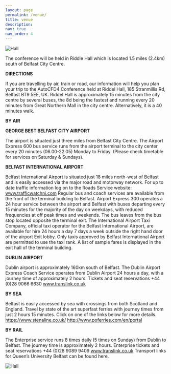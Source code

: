 ```yaml
---
layout: page
permalink: /venue/
title: venue
description: 
nav: true
nav_order: 4
---
```


  <img class="photo" alt="Hall" src="{{ site.baseurl }}/assets/img/hall.jpg">

The conference will be held in Riddle Hall which is located 1.5 miles (2.4km) south of Belfast City Centre.

**DIRECTIONS**

If you are travelling by air, train or road, our information will help you plan your trip to the AutoCFD4 Conference held at Riddel Hall, 185 Stranmillis Rd, Belfast BT9 5EE, UK. Riddel Hall is approximately 15 minutes from the city centre by several buses, the 8d being the fastest and running every 20 minutes from Great Northern Mall in the city centre. Alternatively, it is a 40 minutes walk.

**BY AIR**

**GEORGE BEST BELFAST CITY AIRPORT**

The airport is situated just three miles from Belfast City Centre. The Airport Express 600 bus service runs from the airport terminal to the city center every 20 minutes (06.00-22.05) Monday to Friday. (Please check timetable for services on Saturday & Sundays).

**BELFAST INTERNATIONAL AIRPORT**

Belfast International Airport is situated just 18 miles north-west of Belfast and is easily accessed via the major road and motorway network. For up to date traffic information log on to the Roads Service website: www.trafficwatchni.com Regular bus and coach services are available from the front of the terminal building to Belfast. Airport Express 300 operates a 24 hour service between the airport and Belfast with buses departing every 15 minutes for the majority of the day on weekdays, with reduced frequencies at off peak times and weekends. The bus leaves from the bus stop located opposite the terminal exit. The International Airport Taxi Company, official taxi operator for the Belfast International Airport, are available for hire 24 hours a day 7 days a week outside the right hand door of the airport Exit lobby. Only taxis approved by Belfast International Airport are permitted to use the taxi rank. A list of sample fares is displayed in the exit hall of the terminal building.

**DUBLIN AIRPORT**

Dublin airport is approximately 160km south of Belfast. The Dublin Airport Express Coach Service operates from Dublin Airport 24 hours a day, with a journey time of approximately 2 hours. Tickets and seat reservations +44 (0)28 9066 6630 www.translink.co.uk

**BY SEA**

Belfast is easily accessed by sea with crossings from both Scotland and England. Travel by state of the art superfast ferries with journey times from just 2 hours 15 minutes. Click on one of the links below for more details. https://www.stenaline.co.uk/ http://www.poferries.com/en/portal

**BY RAIL**

The Enterprise service runs 8 times daily (5 times on Sunday) from Dublin to Belfast. The journey time is approximately 2 hours. Enterprise tickets and seat reservations +44 (0)28 9089 9409 www.translink.co.uk Transport links for Queen’s University Belfast can be found here.

<img class="photo" alt="Hall" src="{{ site.baseurl }}/assets/img/belfast.jpg">
